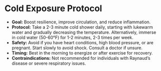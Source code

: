 # Cold Exposure Protocol
- **Goal:** Boost resilience, improve circulation, and reduce inflammation.
- **Protocol:** Take a 2-3 minute cold shower daily, starting with lukewarm water and gradually decreasing the temperature. Alternatively, immerse in cold water (50-60°F) for 1-2 minutes, 2-3 times per week.
- **Safety:** Avoid if you have heart conditions, high blood pressure, or are pregnant. Start slowly to avoid shock. Consult a doctor if unsure.
- **Timing:** Best in the morning to energize or after exercise for recovery.
- **Contraindications:** Not recommended for individuals with Raynaud’s disease or severe respiratory issues.